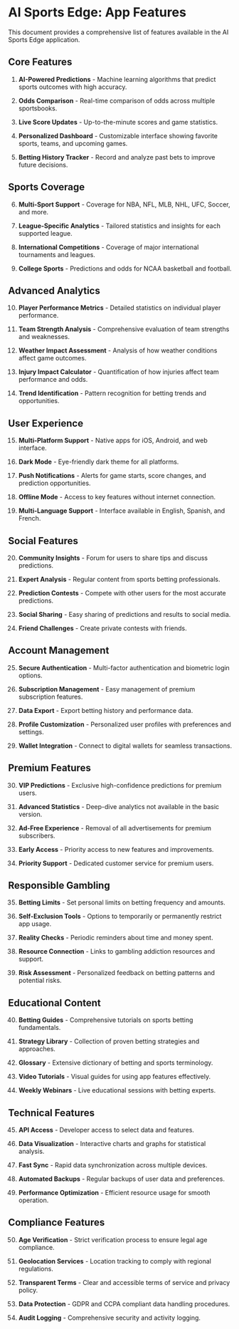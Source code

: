 # AI Sports Edge: App Features

This document provides a comprehensive list of features available in the AI Sports Edge application.

## Core Features

1. **AI-Powered Predictions** - Machine learning algorithms that predict sports outcomes with high accuracy.

2. **Odds Comparison** - Real-time comparison of odds across multiple sportsbooks.

3. **Live Score Updates** - Up-to-the-minute scores and game statistics.

4. **Personalized Dashboard** - Customizable interface showing favorite sports, teams, and upcoming games.

5. **Betting History Tracker** - Record and analyze past bets to improve future decisions.

## Sports Coverage

6. **Multi-Sport Support** - Coverage for NBA, NFL, MLB, NHL, UFC, Soccer, and more.

7. **League-Specific Analytics** - Tailored statistics and insights for each supported league.

8. **International Competitions** - Coverage of major international tournaments and leagues.

9. **College Sports** - Predictions and odds for NCAA basketball and football.

## Advanced Analytics

10. **Player Performance Metrics** - Detailed statistics on individual player performance.

11. **Team Strength Analysis** - Comprehensive evaluation of team strengths and weaknesses.

12. **Weather Impact Assessment** - Analysis of how weather conditions affect game outcomes.

13. **Injury Impact Calculator** - Quantification of how injuries affect team performance and odds.

14. **Trend Identification** - Pattern recognition for betting trends and opportunities.

## User Experience

15. **Multi-Platform Support** - Native apps for iOS, Android, and web interface.

16. **Dark Mode** - Eye-friendly dark theme for all platforms.

17. **Push Notifications** - Alerts for game starts, score changes, and prediction opportunities.

18. **Offline Mode** - Access to key features without internet connection.

19. **Multi-Language Support** - Interface available in English, Spanish, and French.

## Social Features

20. **Community Insights** - Forum for users to share tips and discuss predictions.

21. **Expert Analysis** - Regular content from sports betting professionals.

22. **Prediction Contests** - Compete with other users for the most accurate predictions.

23. **Social Sharing** - Easy sharing of predictions and results to social media.

24. **Friend Challenges** - Create private contests with friends.

## Account Management

25. **Secure Authentication** - Multi-factor authentication and biometric login options.

26. **Subscription Management** - Easy management of premium subscription features.

27. **Data Export** - Export betting history and performance data.

28. **Profile Customization** - Personalized user profiles with preferences and settings.

29. **Wallet Integration** - Connect to digital wallets for seamless transactions.

## Premium Features

30. **VIP Predictions** - Exclusive high-confidence predictions for premium users.

31. **Advanced Statistics** - Deep-dive analytics not available in the basic version.

32. **Ad-Free Experience** - Removal of all advertisements for premium subscribers.

33. **Early Access** - Priority access to new features and improvements.

34. **Priority Support** - Dedicated customer service for premium users.

## Responsible Gambling

35. **Betting Limits** - Set personal limits on betting frequency and amounts.

36. **Self-Exclusion Tools** - Options to temporarily or permanently restrict app usage.

37. **Reality Checks** - Periodic reminders about time and money spent.

38. **Resource Connection** - Links to gambling addiction resources and support.

39. **Risk Assessment** - Personalized feedback on betting patterns and potential risks.

## Educational Content

40. **Betting Guides** - Comprehensive tutorials on sports betting fundamentals.

41. **Strategy Library** - Collection of proven betting strategies and approaches.

42. **Glossary** - Extensive dictionary of betting and sports terminology.

43. **Video Tutorials** - Visual guides for using app features effectively.

44. **Weekly Webinars** - Live educational sessions with betting experts.

## Technical Features

45. **API Access** - Developer access to select data and features.

46. **Data Visualization** - Interactive charts and graphs for statistical analysis.

47. **Fast Sync** - Rapid data synchronization across multiple devices.

48. **Automated Backups** - Regular backups of user data and preferences.

49. **Performance Optimization** - Efficient resource usage for smooth operation.

## Compliance Features

50. **Age Verification** - Strict verification process to ensure legal age compliance.

51. **Geolocation Services** - Location tracking to comply with regional regulations.

52. **Transparent Terms** - Clear and accessible terms of service and privacy policy.

53. **Data Protection** - GDPR and CCPA compliant data handling procedures.

54. **Audit Logging** - Comprehensive security and activity logging.